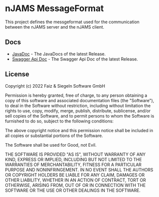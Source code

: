 # nJAMS MessageFormat

This project defines the messgeformat used for the communication between the nJAMS server and the nJAMS client.

## Docs

* [JavaDoc](https://integrationmatters.github.io/njams-messageformat/) - The JavaDocs of the latest Release.
* [Swagger Api Doc](https://integrationmatters.github.io/njams-messageformat/swagger.json) - The Swagger Api Doc of the latest Release.

## License

Copyright (c) 2022 Faiz & Siegeln Software GmbH

Permission is hereby granted, free of charge, to any person obtaining a copy of this software and associated documentation files (the "Software"),
to deal in the Software without restriction, including without limitation the rights to use, copy, modify, merge, publish, distribute, sublicense,
and/or sell copies of the Software, and to permit persons to whom the Software is furnished to do so, subject to the following conditions:

The above copyright notice and this permission notice shall be included in all copies or substantial portions of the Software.

The Software shall be used for Good, not Evil.

THE SOFTWARE IS PROVIDED "AS IS", WITHOUT WARRANTY OF ANY KIND, EXPRESS OR IMPLIED, INCLUDING BUT NOT LIMITED TO THE WARRANTIES OF MERCHANTABILITY,
FITNESS FOR A PARTICULAR PURPOSE AND NONINFRINGEMENT. IN NO EVENT SHALL THE AUTHORS OR COPYRIGHT HOLDERS BE LIABLE FOR ANY CLAIM, DAMAGES OR OTHER
LIABILITY, WHETHER IN AN ACTION OF CONTRACT, TORT OR OTHERWISE, ARISING FROM, OUT OF OR IN CONNECTION WITH THE SOFTWARE OR THE USE OR OTHER DEALINGS
IN THE SOFTWARE.

